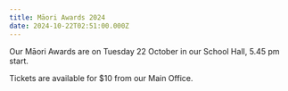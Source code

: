 ```yaml
---
title: Māori Awards 2024
date: 2024-10-22T02:51:00.000Z
---
```

Our Māori Awards are on Tuesday 22 October in our School Hall, 5.45 pm start.  

Tickets are available for $10 from our Main Office.
